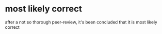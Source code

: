 # most likely correct

after a not so thorough peer-review, it's been concluded that it is most likely correct

